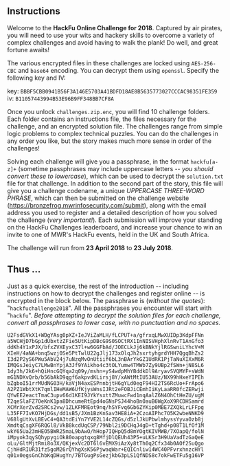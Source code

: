 ## Instructions

Welcome to the **HackFu Online Challenge for 2018**. Captured by air pirates, you will need to use your wits and hackery skills to overcome a variety of complex challenges and avoid having to walk the plank! Do well, and great fortune awaits!

The various encrypted files in these challenges are locked using `AES-256-CBC` and `base64` encoding. You can decrypt them using `openssl`. Specify the following key and IV:

key: `BBBF5CBB0941B56F3A146E5703A41BDFD18AE8B5635773027CCCAC98351FE359`
iv: `B11057443994B53E96B9FF348BB7CF8A`

Once you unlock `challenges.zip.enc`, you will find 10 challenge folders. Each folder contains an instructions file, the files necessary for the challenge, and an encrypted solution file. The challenges range from simple logic problems to complex technical puzzles. You can do the challenges in any order you like, but the story makes much more sense in order of the challenges!

Solving each challenge will give you a passphrase, in the format `hackfu[a-z]+` (sometime passphrases may include uppercase letters -- _you should convert these to lowercase_), which can be used to decrypt the `solution.txt` file for that challenge. In addition to the second part of the story, this file will give you a challenge codename, a unique _UPPERCASE THREE-WORD PHRASE_, which can then be submitted on the challenge website (https://bronzefrog.mwrinfosecurity.com/submit), along with the email address you used to register and a detailed description of how you solved the challenge (_very important!_). Each submission will improve your standing on the HackFu Challenges leaderboard, and increase your chance to win an invite to one of MWR's HackFu events, held in the UK and South Africa.

The challenge will run from **23 April 2018** to **23 July 2018**.

## Thus ...

Just as a quick exercise, the rest of the introduction -- including instructions on how to decrypt the challenges and register online -- is encrypted in the block below. The passphrase is (_without the quotes_): "`hackfuchallenge2018`". All the passphrases you encounter will start with "`hackfu`". _Before attempting to decrypt the solution files for each challenge, convert all passphrases to lower case, with no punctuation and no spaces._

```
U2FsdGVkX1+WDgYAsg0pXZ+IeJViZaMLH/fLCPUT+a/gfrxqLMwXUIDp3KdpFFNn
a5WCHjD7bGp1dUbxtzZFie5UtKipDBcG9S0SOCtRX1InNISVHphXlnRvT1AnGfo3
ddKh4Y1xPJX/bfxZVXEyxC37l+w6GGFbAd/JOECLkJj6kBNkYjlRGSwniLYhcV+M
XIeH/4aNA+bnq5wzj0Se5PtTwlU22gJlj173xOlqJh2sxrtyhgrdYHH7QgqBhZs2
I3d2P2yS6PWu5AbV24j7uNzqMvOnUtiif6bL3nBArYkGZ1UdRK1PjTaNuXIXxM6R
IMQGsJeiyC7LMwBnYpjA3Jf9YAikho4c3tOLYumw4TMWb7Zy9UBp2fSWn+jN8SL6
1dy3h/2k6+hQiHncGQYqa2q09y/mshn+yS4wdpMhYBddkDl9AryavSVQMYF+sWdN
mG1NDXvQrb/b56bAkD9qgf6akpvdKLirsj8Y/xAWtMtIU53AUz/NX99hHxeYIPEh
bZgboI51rrMUdNG03H/kaVjN4axESPnnbjtH6gYLd0egF94HI2TS6RcUo+FrApo6
A2PZ1WbtXtK7qmlIHeMAW6UfKjysWnsIJRt2eFOBJiCEmhIiKyLaaRR0fcZERwji
QYwEE2eactTmaC3upv66d1KEI9JYkYsxttZMuwcFwd1nqAalZ6N4OhCtHeZU/ugM
T2qeSlaFZ7OeKnK1pa8DhcumeRtEpd4oGNsPSJ44hoBnOauB6WgXoX9RCDHSamrd
XCMrXerZvd2SRCs2vw/1ZLKFMREot9nq/hSYFvq6Gb6ZYKip0MBE7ZXQkLrLFFpg
L35FF7IvKO7HjDGs/dd1sB5/JXm1BzKnSav3HE8iA+2CzoAIPhc7O5K2wbeNNKD9
V68lgUtXvLBEvC4+QA3tdEiYn7YVE2L14cZQGs/d5zlJkUPbwlmhyssYyvaOzb8j
XmdtqCsgXF6RQGl8/VkB8kcdUqCSP/79Nbl2i9DCHqJ4gD+tTghd+p08T1LfOf1M
wkY65Ua23mHEO5BWR25maL9bAwO/hHop7IQHpQ5d8mYOgtKIVMWB/7XOapQ/folN
iMpyok3qySQhypygiOk80oapgtqxg8MfjDlQEUh43P5+uLKSr3H9UaVadTzGaQeE
oLu/GltMjtRmi8o3X/QKjexVc2DT6l6vEMX9iAzXy8tTh0q2Cfx34b0AOf2SuQgo
CjhHdRIUR31fz5goM26rQYhgXsK56PjwaqWar+EQICnliw14WC40PFvrxhnzcHYl
q01x0egsGnChbKqDHugYn/7BTGugPsGezjkbG3pLS1QfNDS8c7okFwETFu5g16VP
```
